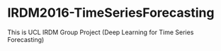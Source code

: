 # IRDM2016-TimeSeriesForecasting
This is UCL IRDM Group Project (Deep Learning for Time Series Forecasting)
